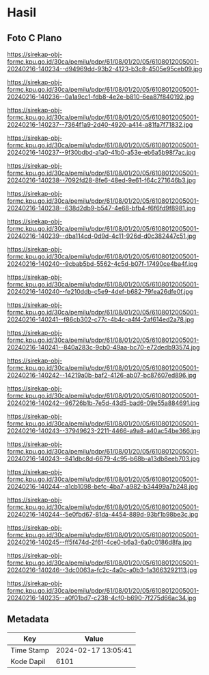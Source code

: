 # Hasil

## Foto C Plano

https://sirekap-obj-formc.kpu.go.id/30ca/pemilu/pdpr/61/08/01/20/05/6108012005001-20240216-140234--d94969dd-93b2-4123-b3c8-4505e95ceb09.jpg

https://sirekap-obj-formc.kpu.go.id/30ca/pemilu/pdpr/61/08/01/20/05/6108012005001-20240216-140236--0a1a9cc1-fdb8-4e2e-b810-6ea87f840192.jpg

https://sirekap-obj-formc.kpu.go.id/30ca/pemilu/pdpr/61/08/01/20/05/6108012005001-20240216-140237--7364f1a9-2d40-4920-a414-a81fa7f71832.jpg

https://sirekap-obj-formc.kpu.go.id/30ca/pemilu/pdpr/61/08/01/20/05/6108012005001-20240216-140237--9f30bdbd-a1a0-41b0-a53e-eb6a5b98f7ac.jpg

https://sirekap-obj-formc.kpu.go.id/30ca/pemilu/pdpr/61/08/01/20/05/6108012005001-20240216-140238--7092fd28-8fe6-48ed-9e61-f64c271646b3.jpg

https://sirekap-obj-formc.kpu.go.id/30ca/pemilu/pdpr/61/08/01/20/05/6108012005001-20240216-140238--638d2db9-b547-4e68-bfb4-f6f6fd9f8981.jpg

https://sirekap-obj-formc.kpu.go.id/30ca/pemilu/pdpr/61/08/01/20/05/6108012005001-20240216-140239--dba114cd-0d9d-4c11-926d-d0c382447c51.jpg

https://sirekap-obj-formc.kpu.go.id/30ca/pemilu/pdpr/61/08/01/20/05/6108012005001-20240216-140240--9cbab5bd-5562-4c5d-b07f-17490ce4ba4f.jpg

https://sirekap-obj-formc.kpu.go.id/30ca/pemilu/pdpr/61/08/01/20/05/6108012005001-20240216-140240--fe210ddb-c5e9-4def-b682-79fea26dfe0f.jpg

https://sirekap-obj-formc.kpu.go.id/30ca/pemilu/pdpr/61/08/01/20/05/6108012005001-20240216-140241--f86cb302-c77c-4b4c-a4f4-2af614ed2a78.jpg

https://sirekap-obj-formc.kpu.go.id/30ca/pemilu/pdpr/61/08/01/20/05/6108012005001-20240216-140241--840a283c-9cb0-49aa-bc70-e72dedb93574.jpg

https://sirekap-obj-formc.kpu.go.id/30ca/pemilu/pdpr/61/08/01/20/05/6108012005001-20240216-140242--14219a0b-baf2-4126-ab07-bc87607ed896.jpg

https://sirekap-obj-formc.kpu.go.id/30ca/pemilu/pdpr/61/08/01/20/05/6108012005001-20240216-140242--96726b1b-7e5d-43d5-bad6-09e55a884691.jpg

https://sirekap-obj-formc.kpu.go.id/30ca/pemilu/pdpr/61/08/01/20/05/6108012005001-20240216-140243--37949623-2211-4466-a9a8-a40ac54be366.jpg

https://sirekap-obj-formc.kpu.go.id/30ca/pemilu/pdpr/61/08/01/20/05/6108012005001-20240216-140243--841dbc8d-6679-4c95-b68b-a13db8eeb703.jpg

https://sirekap-obj-formc.kpu.go.id/30ca/pemilu/pdpr/61/08/01/20/05/6108012005001-20240216-140244--a1cb1098-befc-4ba7-a982-b34499a7b248.jpg

https://sirekap-obj-formc.kpu.go.id/30ca/pemilu/pdpr/61/08/01/20/05/6108012005001-20240216-140244--5e0fbd67-81da-4454-889d-93bf1b98be3c.jpg

https://sirekap-obj-formc.kpu.go.id/30ca/pemilu/pdpr/61/08/01/20/05/6108012005001-20240216-140245--ff5f474d-2f61-4ce0-b6a3-6a0c0186d8fa.jpg

https://sirekap-obj-formc.kpu.go.id/30ca/pemilu/pdpr/61/08/01/20/05/6108012005001-20240216-140246--3dc0063a-fc2c-4a0c-a0b3-1a3663292113.jpg

https://sirekap-obj-formc.kpu.go.id/30ca/pemilu/pdpr/61/08/01/20/05/6108012005001-20240216-140235--a0f01bd7-c238-4cf0-b690-7f275d66ac34.jpg


## Metadata

| Key        | Value               |
| ---------- | ------------------- |
| Time Stamp | 2024-02-17 13:05:41 |
| Kode Dapil | 6101                |



